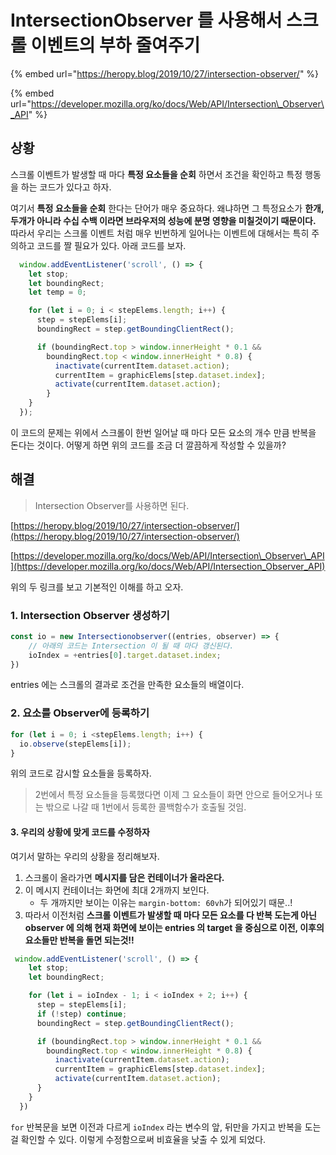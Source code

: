 # IntersectionObserver 를  사용해서 스크롤 이벤트의 부하 줄여주기

{% embed url="https://heropy.blog/2019/10/27/intersection-observer/" %}

{% embed url="https://developer.mozilla.org/ko/docs/Web/API/Intersection\_Observer\_API" %}

## 상황

스크롤 이벤트가 발생할 때 마다 **특정 요소들을 순회** 하면서 조건을 확인하고 특정 행동을 하는 코드가 있다고 하자.

여기서 **특정 요소들을 순회** 한다는 단어가 매우 중요하다. 왜냐하면 그 특정요소가 **한개, 두개가 아니라 수십 수백 이라면 브라우저의 성능에 분명 영향을 미칠것이기 때문이다.** 따라서 우리는 스크롤 이벤트 처럼 매우 빈번하게 일어나는 이벤트에 대해서는 특히 주의하고 코드를 짤 필요가 있다. 아래 코드를 보자.

```javascript
  window.addEventListener('scroll', () => {
    let stop;
    let boundingRect;
    let temp = 0;

    for (let i = 0; i < stepElems.length; i++) {
      step = stepElems[i];
      boundingRect = step.getBoundingClientRect();

      if (boundingRect.top > window.innerHeight * 0.1 &&
        boundingRect.top < window.innerHeight * 0.8) {
          inactivate(currentItem.dataset.action);
          currentItem = graphicElems[step.dataset.index];
          activate(currentItem.dataset.action);
        }
    }
  });
```

이 코드의 문제는 위에서 스크롤이 한번 일어날 때 마다 모든 요소의 개수 만큼 반복을 돈다는 것이다. 어떻게 하면 위의 코드를 조금 더 깔끔하게 작성할 수 있을까?

## 해결

> Intersection Observer를 사용하면 된다.

[https://heropy.blog/2019/10/27/intersection-observer/](https://heropy.blog/2019/10/27/intersection-observer/)

[https://developer.mozilla.org/ko/docs/Web/API/Intersection\_Observer\_API](https://developer.mozilla.org/ko/docs/Web/API/Intersection_Observer_API)

위의 두 링크를 보고 기본적인 이해를 하고 오자.

### 1. Intersection Observer 생성하기

```javascript
const io = new Intersectionobserver((entries, observer) => {
    // 아래의 코드는 Intersection 이 될 때 마다 갱신된다.
    ioIndex = +entries[0].target.dataset.index;
})
```

entries 에는 스크롤의 결과로 조건을 만족한 요소들의 배열이다.

### 2. 요소를 Observer에 등록하기

```javascript
for (let i = 0; i <stepElems.length; i++) {
  io.observe(stepElems[i]);
}
```

위의 코드로 감시할 요소들을 등록하자.

> 2번에서 특정 요소들을 등록했다면 이제 그 요소들이 화면 안으로 들어오거나 또는 밖으로 나갈 때 1번에서 등록한 콜백함수가 호출될 것임.

#### 3. 우리의 상황에 맞게 코드를 수정하자

여기서 말하는 우리의 상황을 정리해보자.

1. 스크롤이 올라가면 **메시지를 담은 컨테이너가 올라온다.**
2. 이 메시지 컨테이너는 화면에 최대 2개까지 보인다.
   * 두 개까지만 보이는 이유는 `margin-bottom: 60vh`가 되어있기 때문..!
3. 따라서 이전처럼 **스크롤 이벤트가 발생할 때 마다 모든 요소를 다 반복 도는게 아닌 observer 에 의해 현재 화면에 보이는 entries 의 target 을 중심으로 이전, 이후의 요소들만 반복을 돌면 되는것!!**

```javascript
 window.addEventListener('scroll', () => {
    let stop;
    let boundingRect;

    for (let i = ioIndex - 1; i < ioIndex + 2; i++) {
      step = stepElems[i];
      if (!step) continue;
      boundingRect = step.getBoundingClientRect();

      if (boundingRect.top > window.innerHeight * 0.1 &&
        boundingRect.top < window.innerHeight * 0.8) {
          inactivate(currentItem.dataset.action);
          currentItem = graphicElems[step.dataset.index];
          activate(currentItem.dataset.action);
      }
    }
  })
```

`for` 반복문을 보면 이전과 다르게 `ioIndex` 라는 변수의 앞, 뒤만을 가지고 반복을 도는걸 확인할 수 있다. 이렇게 수정함으로써 비효율을 낮출 수 있게 되었다.

